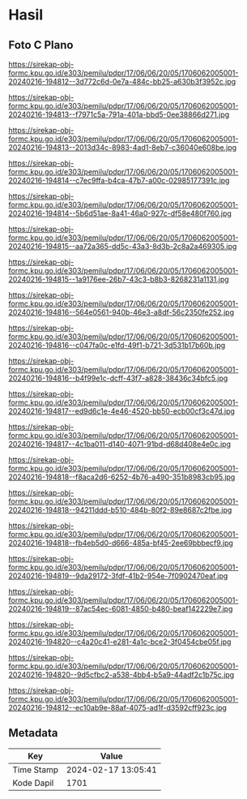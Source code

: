 # Hasil

## Foto C Plano

https://sirekap-obj-formc.kpu.go.id/e303/pemilu/pdpr/17/06/06/20/05/1706062005001-20240216-194812--3d772c6d-0e7a-484c-bb25-a630b3f3952c.jpg

https://sirekap-obj-formc.kpu.go.id/e303/pemilu/pdpr/17/06/06/20/05/1706062005001-20240216-194813--f7971c5a-791a-401a-bbd5-0ee38866d271.jpg

https://sirekap-obj-formc.kpu.go.id/e303/pemilu/pdpr/17/06/06/20/05/1706062005001-20240216-194813--2013d34c-8983-4ad1-8eb7-c36040e608be.jpg

https://sirekap-obj-formc.kpu.go.id/e303/pemilu/pdpr/17/06/06/20/05/1706062005001-20240216-194814--c7ec9ffa-b4ca-47b7-a00c-02985177391c.jpg

https://sirekap-obj-formc.kpu.go.id/e303/pemilu/pdpr/17/06/06/20/05/1706062005001-20240216-194814--5b6d51ae-8a41-46a0-927c-df58e480f760.jpg

https://sirekap-obj-formc.kpu.go.id/e303/pemilu/pdpr/17/06/06/20/05/1706062005001-20240216-194815--aa72a365-dd5c-43a3-8d3b-2c8a2a469305.jpg

https://sirekap-obj-formc.kpu.go.id/e303/pemilu/pdpr/17/06/06/20/05/1706062005001-20240216-194815--1a9176ee-26b7-43c3-b8b3-8268231a1131.jpg

https://sirekap-obj-formc.kpu.go.id/e303/pemilu/pdpr/17/06/06/20/05/1706062005001-20240216-194816--564e0561-940b-46e3-a8df-56c2350fe252.jpg

https://sirekap-obj-formc.kpu.go.id/e303/pemilu/pdpr/17/06/06/20/05/1706062005001-20240216-194816--c047fa0c-e1fd-49f1-b721-3d531b17b60b.jpg

https://sirekap-obj-formc.kpu.go.id/e303/pemilu/pdpr/17/06/06/20/05/1706062005001-20240216-194816--b4f99e1c-dcff-43f7-a828-38436c34bfc5.jpg

https://sirekap-obj-formc.kpu.go.id/e303/pemilu/pdpr/17/06/06/20/05/1706062005001-20240216-194817--ed9d6c1e-4e46-4520-bb50-ecb00cf3c47d.jpg

https://sirekap-obj-formc.kpu.go.id/e303/pemilu/pdpr/17/06/06/20/05/1706062005001-20240216-194817--4c1ba011-d140-4071-91bd-d68d408e4e0c.jpg

https://sirekap-obj-formc.kpu.go.id/e303/pemilu/pdpr/17/06/06/20/05/1706062005001-20240216-194818--f8aca2d6-6252-4b76-a490-351b8983cb95.jpg

https://sirekap-obj-formc.kpu.go.id/e303/pemilu/pdpr/17/06/06/20/05/1706062005001-20240216-194818--94211ddd-b510-484b-80f2-89e8687c2fbe.jpg

https://sirekap-obj-formc.kpu.go.id/e303/pemilu/pdpr/17/06/06/20/05/1706062005001-20240216-194818--fb4eb5d0-d666-485a-bf45-2ee69bbbecf9.jpg

https://sirekap-obj-formc.kpu.go.id/e303/pemilu/pdpr/17/06/06/20/05/1706062005001-20240216-194819--9da29172-3fdf-41b2-954e-7f0902470eaf.jpg

https://sirekap-obj-formc.kpu.go.id/e303/pemilu/pdpr/17/06/06/20/05/1706062005001-20240216-194819--87ac54ec-6081-4850-b480-beaf142229e7.jpg

https://sirekap-obj-formc.kpu.go.id/e303/pemilu/pdpr/17/06/06/20/05/1706062005001-20240216-194820--c4a20c41-e281-4a1c-bce2-3f0454cbe05f.jpg

https://sirekap-obj-formc.kpu.go.id/e303/pemilu/pdpr/17/06/06/20/05/1706062005001-20240216-194820--9d5cfbc2-a538-4bb4-b5a9-44adf2c1b75c.jpg

https://sirekap-obj-formc.kpu.go.id/e303/pemilu/pdpr/17/06/06/20/05/1706062005001-20240216-194812--ec10ab9e-88af-4075-ad1f-d3592cff923c.jpg


## Metadata

| Key        | Value               |
| ---------- | ------------------- |
| Time Stamp | 2024-02-17 13:05:41 |
| Kode Dapil | 1701                |



